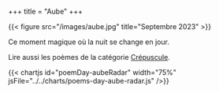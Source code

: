 +++
title = "Aube"
+++
<!-- FM:Snippet:Start data:{"id":"_figure","fields":[{"name":"imageName","value":"aube.jpg"},{"name":"imageCaption","value":"Septembre 2023"}]} -->
{{< figure src="/images/aube.jpg" title="Septembre 2023" >}}
<!-- FM:Snippet:End -->

Ce moment magique où la nuit se change en jour.

Lire aussi les poèmes de la catégorie [Crépuscule](/categories/crepuscule).

{{< chartjs id="poemDay-aubeRadar" width="75%" jsFile="../../charts/poems-day-aube-radar.js" />}}
